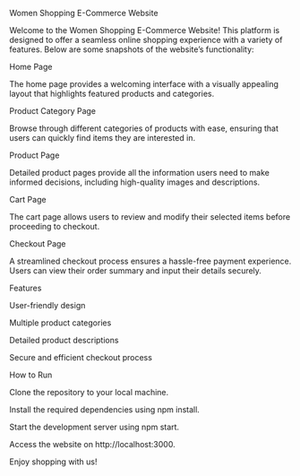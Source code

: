 Women Shopping E-Commerce Website

Welcome to the Women Shopping E-Commerce Website! This platform is designed to offer a seamless online shopping experience with a variety of features. Below are some snapshots of the website’s functionality:

Home Page

The home page provides a welcoming interface with a visually appealing layout that highlights featured products and categories.



Product Category Page

Browse through different categories of products with ease, ensuring that users can quickly find items they are interested in.



Product Page

Detailed product pages provide all the information users need to make informed decisions, including high-quality images and descriptions.



Cart Page

The cart page allows users to review and modify their selected items before proceeding to checkout.




Checkout Page

A streamlined checkout process ensures a hassle-free payment experience. Users can view their order summary and input their details securely.






Features

User-friendly design

Multiple product categories

Detailed product descriptions

Secure and efficient checkout process

How to Run

Clone the repository to your local machine.

Install the required dependencies using npm install.

Start the development server using npm start.

Access the website on http://localhost:3000.

Enjoy shopping with us!


